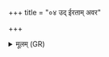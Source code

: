 +++
title = "०४ उद् ईरताम् अवर"

+++
<details><summary>मूलम् (GR)</summary>

उद् ईरताम् अवर उत् परास  
उन् मध्यमाः पितरः सोम्यासः ।  
असुं य ईयुर् अवृका ऋतज्ञास्  
ते नो ऽवन्तु पितरो हवेषु ॥
</details>